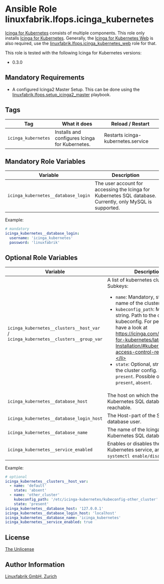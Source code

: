 # Ansible Role linuxfabrik.lfops.icinga_kubernetes

[Icinga for Kubernetes](https://icinga.com/docs/icinga-for-kubernetes/latest/) consists of multiple components. This role only installs [Icinga for Kubernetes](https://icinga.com/docs/icinga-for-kubernetes/latest/). Generally, the [Icinga for Kubernetes Web](https://icinga.com/docs/icinga-for-kubernetes-web/latest/) is also required, use the [linuxfabrik.lfops.icinga_kubernetes_web](https://github.com/Linuxfabrik/lfops/tree/main/roles/icinga_kubernetes_web) role for that.

This role is tested with the following Icinga for Kubernetes versions:

* 0.3.0


## Mandatory Requirements

* A configured Icinga2 Master Setup. This can be done using the [linuxfabrik.lfops.setup_icinga2_master](https://github.com/linuxfabrik/lfops/tree/main/playbooks/setup_icinga2_master.yml) playbook.


## Tags

| Tag        | What it does                                 | Reload / Restart |
| ---        | ------------                                 | ---------------- |
| `icinga_kubernetes` | Installs and configures Icinga for Kubernetes. | Restarts icinga-kubernetes.service |


## Mandatory Role Variables

| Variable | Description |
| -------- | ----------- |
| `icinga_kubernetes__database_login` | The user account for accessing the Icinga for Kubernetes SQL database. Currently, only MySQL is supported. |

Example:
```yaml
# mandatory
icinga_kubernetes__database_login:
  username: 'icinga_kubernetes'
  password: 'linuxfabrik'
```


## Optional Role Variables

| Variable | Description | Default Value |
| -------- | ----------- | ------------- |
| `icinga_kubernetes__clusters__host_var` /<br> `icinga_kubernetes__clusters__group_var` | A list of kubernetes cluster configs. Subkeys: <ul><li>`name`: Mandatory, string. The name of the cluster.</li> <li>`kubeconfig_path`: Mandatory, string. Path to the cluster's kubeconfig. For permissions, have a look at https://icinga.com/docs/icinga-for-kubernetes/latest/doc/02-Installation/#kubernetes-access-control-requirements.</li> <li>`state`: Optional, string. State of the cluster config. Defaults to `present`. Possible options: `present`, `absent`.</li></ul> | [Have a look](https://github.com/Linuxfabrik/lfops/blob/main/roles/icinga_kubernetes/defaults/main.yml) |
| `icinga_kubernetes__database_host` | The host on which the Icinga for Kubernetes SQL database is reachable. | `127.0.0.1` |
| `icinga_kubernetes__database_login_host` | The Host-part of the SQL database user. | `127.0.0.1` |
| `icinga_kubernetes__database_name` | The name of the Icinga for Kubernetes SQL database. | `'icinga_kubernetes'` |
| `icinga_kubernetes__service_enabled` | Enables or disables the Icinga for Kubernetes service, analogous to `systemctl enable/disable --now`. | `true` |

Example:
```yaml
# optional
icinga_kubernetes__clusters__host_var:
  - name: 'default'
    state: 'absent'
  - name: 'other_cluster'
    kubeconfig_path: '/etc/icinga-kubernetes/kubeconfig-other_cluster'
    state: 'present'
icinga_kubernetes__database_host: '127.0.0.1'
icinga_kubernetes__database_login_host: 'localhost'
icinga_kubernetes__database_name: 'icinga_kubernetes'
icinga_kubernetes__service_enabled: true
```


## License

[The Unlicense](https://unlicense.org/)


## Author Information

[Linuxfabrik GmbH, Zurich](https://www.linuxfabrik.ch)
